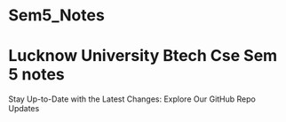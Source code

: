 # Sem5_Notes

<h1>Lucknow University Btech Cse Sem 5 notes</h1>

Stay Up-to-Date with the Latest Changes: Explore Our GitHub Repo Updates